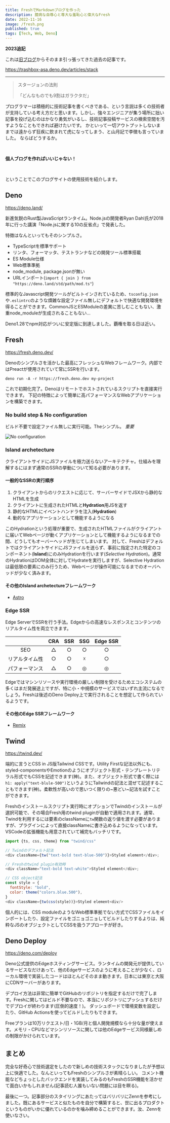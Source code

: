 ```yaml
---
title: FreshでMarkdownブログを作った
description: 臆病な自尊心と尊大な羞恥心と偉大なFresh
date: 2022-11-16
image: /fresh.png
published: true
tags: [Tech, Web, Deno]
---
```


**2023追記**

これは[旧ブログ](https://trashbox-asa.deno.dev)からそのまま引っ張ってきた過去の記事です。

https://trashbox-asa.deno.dev/articles/stack

---

> スタージョンの法則
>
> 「どんなものでも9割はガラクタだ」

プログラマーは積極的に技術記事を書くべきである、という言説は多くの技術者が支持している考え方だと思います。しかし、強々エンジニアが集う場所に拙い記事を投げ込むのはかなり勇気がいるし、技術記事投稿サービスの検索空間を汚すようなこともできれば避けたいです。
かといって一切アウトプットしないままでは遠からず狂疾に飲まれて虎になってしまう、と山月記で李徴も言っていました。
ならばどうするか。

<br/>

**個人ブログを作ればいいじゃない！**

<br/>

ということでこのブログサイトの使用技術を紹介します。

## Deno

https://deno.land/

新進気鋭のRust製JavaScriptランタイム。Node.jsの開発者Ryan
Dahl氏が2018年に行った講演「Node.jsに関する10の反省点」で発表した。

特徴はなんといってもそのシンプルさ。

- TypeScriptを標準サポート
- リンタ、フォーマッタ、テストランナなどの開発ツール標準搭載
- ES Module仕様
- Web標準準拠
- node_module, package.jsonが無い
- URLインポート(`import { join } from "https://deno.land/std/path/mod.ts"`)

標準的なJavascript開発ツールがビルトインされているため、`tsconfig.json`や`.eslintrc`のような煩雑な設定ファイル無しにデフォルトで快適な開発環境を得ることができます。CommonJSとESModuleの差異に苦しむこともない、激重node_moduleが生成されることもない…

Deno1.28でnpm対応がついに安定版に到達しました。覇権を取る日は近い。

## Fresh

https://fresh.deno.dev/

Denoのシンプルさを活かした最高にフレッシュなWebフレームワーク。内部ではPreactが使用されていて常にSSRを行います。

```shell
deno run -A -r https://fresh.deno.dev my-project
```

これで初期化完了。Denoはリモートでホストされているスクリプトを直接実行できます。
下記の特徴によって簡単に高パフォーマンスなWebアプリケーションを構築できます。

### No build step & No configuration

ビルド不要で設定ファイル無しに実行可能。Theシンプル。
_重要_

![No configuration](/fresh_no_configuration.png)

### Island archetecture

クライアントサイドにJSファイルを極力送らないアーキテクチャ。仕組みを理解するにはまず通常のSSRの挙動について知る必要があります。

#### 一般的なSSRの実行順序

1. クライアントからのリクエストに応じて、サーバーサイドでJSXから静的なHTMLを生成
2. クライアントに生成されたHTMLと**Hydration**用JSを返す
3. 静的なHTMLにイベントハンドラを注入(**Hydration**)
4. 動的なアプリケーションとして機能するようになる

このHydrationという処理が重要で、生成されたHTMLファイルがクライアントに届いてWebページが動くアプリケーションとして機能するようになるまでの間、どうしてもオーバーヘッドが生じてしまいます。
対して、FreshはデフォルトではクライアントサイドにJSファイルを送らず、事前に指定された特定のコンポーネント(**Island**)にのみHydrationを行います(_Selective
Hydration_)。通常のHydrationはDOM全体に対してHydrateを実行しますが、Selective Hydrationは最低限の要素にのみ行うため、Webページが操作可能になるまでのオーバヘッドが少なく済みます。

#### その他のIsland archetectureフレームワーク

- [Astro](https://astro.build/)

### Edge SSR

Edge ServerでSSRを行う手法。Edgeからの高速なレスポンスとコンテンツのリアルタイム性を両立できます。

|                | CRA | SSR | SSG | Edge SSR |
| :------------: | :-: | :-: | :-: | :------: |
|      SEO       |  △  |  ○  |  ○  |    ○     |
| リアルタイム性 |  ○  |  ○  |  ☓  |    ○     |
| パフォーマンス |  △  |  ○  |  ◎  |    ◎     |

Edgeではマシンリソースや実行環境の厳しい制限を受けるためエコシステムの多くはまだ発展途上ですが、特に小・中規模のサービスではいずれ主流になるでしょう。Freshは後述のDeno
Deploy上で実行されることを想定して作られているようです。

#### その他のEdge SSRフレームワーク

- [Remix](https://remix.run/)

## Twind

https://twind.dev/

端的に言うとCSS in JS版Tailwind CSSです。Utility
Firstな記法以外にも、styled-componentsやEmotionのようにオブジェクト形式・テンプレートリテラル形式でもCSSを記述できます(神)。また、オブジェクト形式で書く際には`h1: apply("text-blule-500")`というようにTailwindの記法と混ぜて記述することもできます(神)。柔軟性が高いので思いつく限りの~悪どい~記法を試すことができます。

Freshのインストールスクリプト実行時にオプションでTwindのインストールが選択可能で、その場合Fresh用のtwind
pluginが自動で適用されます。通常、Twindを利用するには要素のclassNameに`tw`関数の返り値を渡す必要がありますが、プラグインによって直接classNameに書き込めるようになっています。VSCodeの拡張機能も用意されていて補完もバッチリです。

```js
import {ts, css, theme} from "twind/css"

// Twindのデフォルト記法
<div className={tw("text-bold text-blue-500")}>Styled element</div>;

// Freshのtwind plugin有効時
<div className="text-bold text-white">Styled element</div>;

// CSS object記法
const style = {
  fontStyle: "bold",
  color: theme("colors.blue.500"),
}
<div className={tw(css(style))}>Styled element<div/>
```

個人的には、CSS
moduleのようなWeb標準準拠でない方式でCSSファイルをインポートしたり、設定ファイルをゴニョゴニョしてビルドしたりするよりは、純粋なJSのオブジェクトとしてCSSを扱うアプローチが好き。

## Deno Deploy

https://deno.com/deploy

Deno公式提供のEdgeホスティングサービス。ランタイムの開発元が提供しているサービスなだけあって、他のEdgeサービスのように考えることが少なく、ローカル環境で実装したコードはほとんどそのまま動きます。日本には東京と大阪にCDNサーバーがあります。

デプロイ方法は非常に簡単でGitHubのリポジトリを指定するだけで完了します。Freshに関してはビルド不要なので、本当にリポジトリにプッシュするだけでデプロイが終わります(圧倒的速度！)。
ダッシュボードで環境変数を設定したり、GitHub Actionsを使ってビルドしたりもできます。

Freeプランは10万リクエスト/日・1GB/月と個人開発規模なら十分な量が使えます。メモリ・CPUなどマシンリソースに関しては他のEdgeサービス同様厳しめの制限がかけられています。

## まとめ

完全な好奇心で技術選定をしたので新しめの技術スタックになりましたが予想以上に快適でした。なんといってもFreshのシンプルさが素晴らしい。
コメント機能などちょっとしたバックエンドを実装してみるのもFreshのSSR機能を活かせて面白いかもしれません(記事読む人誰もいない問題には目を瞑る)。

最後に一つ。記事部分のスタイリングにあたってはバリバリにZennを参考にしました。既にあるサービスと似たものを自分で構築すると、世に出るプロダクトというものがいかに優れているのかを噛み締めることができます。汝、Zennを使いなさい。
